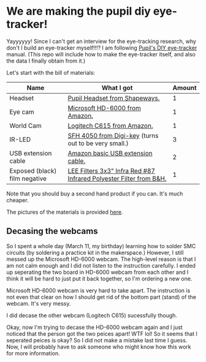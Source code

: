 # We are making the pupil diy eye-tracker!

Yayyyyyy! Since I can't get an interview for the eye-tracking research, why don't I build an eye-tracker myself!!!? I am following [Pupil's DIY eye-tracker][1] manual. (This repo will include how to make the eye-tracker itself, and also the data I finally obtain from it.)

[1]: https://docs.pupil-labs.com/#diy

Let's start with the bill of materials:

| Name | What I got | Amount |
|------|------------------------|------|
| Headset | [Pupil Headset from Shapeways.][2] | 1
| Eye cam | [Microsoft HD-6000 from Amazon.][3] | 1
| World Cam | [Logitech C615 from Amazon.][4] | 1
| IR-LED | [SFH 4050 from Digi-key][5] (turns out to be very small.) | 3 
| USB extension cable | [Amazon basic USB extension cable.][6] | 2
| Exposed (black) film negative | [LEE Filters 3x3" Infra Red #87 Infrared Polyester Filter from B&H.][7] | 1

Note that you should buy a second hand product if you can. It's much cheaper.

[2]: https://www.shapeways.com/product/LQJJK2CHQ/pupil-mobile-eye-tracking-headset?optionId=43013982m
[3]: https://www.amazon.com/Microsoft-LifeCam-HD-6000-Webcam-Notebooks/dp/B00372567A
[4]: https://www.amazon.com/Logitech-Laptop-Webcam-Design-360-Degree/dp/B004YW7WCY
[5]: https://www.digikey.com/product-detail/en/osram-opto-semiconductors-inc/SFH-4050-Z/475-2864-1-ND/2207282
[6]: https://www.amazon.com/AmazonBasics-Extension-Cable-Male-Female/dp/B00NH11R3I
[7]: https://www.bhphotovideo.com/c/product/102762-REG/LEE_Filters_87P3_3x3_Infra_Red_87.html

The pictures of the materials is provided [here][mat].

[mat]: https://github.com/ssantichaivekin/making-pupil-eye-reacker-diy/tree/master/materials

## Decasing the webcams

So I spent a whole day (March 11, my birthday) learning how to solder SMC circuits (by soldering a practice kit in the makerspace.) However, I still messed up the Microsoft HD-6000 webcam. The high-level reason is that I am not calm enough and I did not listen to the instruction carefully. I ended up seperating the two board in HD-6000 webcam from each other and I think it will be hard to just put it back together, so I'm ordering a new one.

Microsoft HD-6000 webcam is very hard to take apart. The instruction is not even that clear on how I should get rid of the bottom part (stand) of the webcam. It's very messy.

I did decase the other webcam (Logitech C615) sucessfully though.

Okay, now I'm trying to decase the HD-6000 webcam again and I just noticed that the person got the two peices apart! WTF lol! So it seems that I seperated peices is okay? So I did not make a mistake last time I guess. Now, I will probably have to ask someone who might know how this work for more information.




